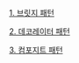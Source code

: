 [1. 브릿지 패턴](https://github.com/kswdev/design-pattern/tree/master/structural/bridge)


[2. 데코레이터 패턴](https://github.com/kswdev/design-pattern/tree/master/structural/decorator)


[3. 컴포지트 패턴](https://github.com/kswdev/design-pattern/tree/master/structural/composite)
